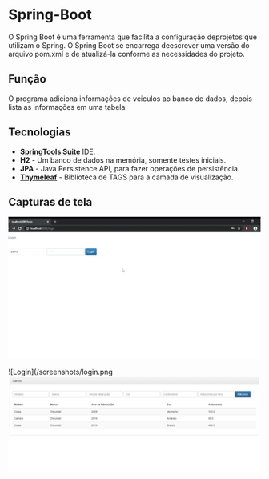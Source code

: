 # Spring-Boot
O Spring Boot é uma ferramenta que facilita a configuração deprojetos que utilizam o Spring. 
O Spring Boot se encarrega deescrever uma versão do arquivo pom.xml e de atualizá-la conforme as necessidades do projeto.

## Função
O programa adiciona informações de veiculos ao banco de dados, depois lista as informações em uma tabela.

## Tecnologias
* [**SpringTools Suite**](https://spring.io/) IDE.
* **H2** - Um banco de dados na memória, somente testes iniciais.
* **JPA** - Java Persistence API, para fazer operações de persistência.
* [**Thymeleaf**](https://www.thymeleaf.org/) - Biblioteca de TAGS para a camada de visualização. 

## Capturas de tela
![](/screenshots/spring-boot.gif)

![Login](/screenshots/login.png
![Listagem](/screenshots/screenshots.png)
